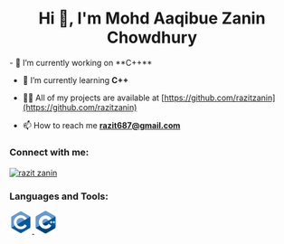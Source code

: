 <h1 align="center">Hi 👋, I'm Mohd Aaqibue Zanin Chowdhury</h1>
- 🔭 I’m currently working on **C++**

- 🌱 I’m currently learning **C++**

- 👨‍💻 All of my projects are available at [https://github.com/razitzanin](https://github.com/razitzanin)

- 📫 How to reach me **razit687@gmail.com**

<h3 align="left">Connect with me:</h3>
<p align="left">
<a href="https://fb.com/razit zanin" target="blank"><img align="center" src="https://raw.githubusercontent.com/rahuldkjain/github-profile-readme-generator/master/src/images/icons/Social/facebook.svg" alt="razit zanin" height="30" width="40" /></a>
</p>

<h3 align="left">Languages and Tools:</h3>
<p align="left"> <a href="https://www.cprogramming.com/" target="_blank" rel="noreferrer"> <img src="https://raw.githubusercontent.com/devicons/devicon/master/icons/c/c-original.svg" alt="c" width="40" height="40"/> </a> <a href="https://www.w3schools.com/cpp/" target="_blank" rel="noreferrer"> <img src="https://raw.githubusercontent.com/devicons/devicon/master/icons/cplusplus/cplusplus-original.svg" alt="cplusplus" width="40" height="40"/> </a> </p>
